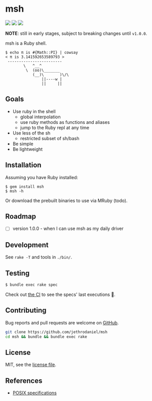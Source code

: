 # msh

![](https://github.com/jethrodaniel/msh/workflows/ci/badge.svg)
![](https://img.shields.io/github/license/jethrodaniel/msh.svg)
![](https://img.shields.io/github/stars/jethrodaniel/msh?style=social)

**NOTE**: still in early stages, subject to breaking changes until `v1.0.0`.

msh is a Ruby shell.

```
$ echo π is #{Math::PI} | cowsay
< π is 3.141592653589793 >
 ------------------------
        \   ^__^
         \  (oo)\_______
            (__)\       )\/\
                ||----w |
                ||     ||
```
## Goals

- Use ruby in the shell
  - global interpolation
  - use ruby methods as functions and aliases
  - jump to the Ruby repl at any time
- Use less of the sh
  - restricted subset of sh/bash
- Be simple
- Be lightweight

## Installation

Assuming you have Ruby installed:

```
$ gem install msh
$ msh -h
```

Or download the prebuilt binaries to use via MRuby (todo).

## Roadmap

- [ ] version 1.0.0 - when I can use msh as my daily driver

## Development

See `rake -T` and tools in `./bin/`.

## Testing

```sh
$ bundle exec rake spec
```

Check out [the CI](https://github.com/jethrodaniel/msh/actions/) to see the specs' last executions 🔪.

## Contributing

Bug reports and pull requests are welcome on [GitHub](https://github.com/jethrodaniel/msh).

```sh
git clone https://github.com/jethrodaniel/msh
cd msh && bundle && bundle exec rake
```

## License

MIT, see the [license file](license.txt).

## References

- [POSIX specifications](https://pubs.opengroup.org/onlinepubs/9699919799/)
